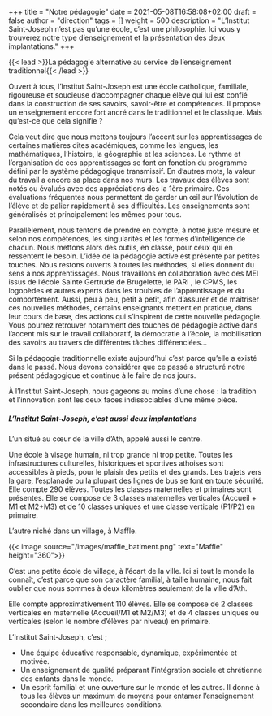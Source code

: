 +++
title       = "Notre pédagogie"
date        = 2021-05-08T16:58:08+02:00
draft       = false
author      = "direction"
tags        = []
weight = 500
description = "L’Institut Saint-Joseph n’est pas qu’une école, c’est une philosophie. Ici vous y trouverez notre type d’enseignement et la présentation des deux implantations."
+++

{{< lead >}}La pédagogie alternative au service de l’enseignement traditionnel{{< /lead >}}

Ouvert à tous, l’Institut Saint-Joseph est une école catholique, familiale, rigoureuse et soucieuse d’accompagner chaque élève qui lui est confié dans la construction de ses savoirs, savoir-être et compétences. Il propose un enseignement encore fort ancré dans le traditionnel et le classique. Mais qu’est-ce que cela signifie ?

Cela veut dire que nous mettons toujours l’accent sur les apprentissages de certaines matières dites académiques, comme les langues, les mathématiques, l’histoire, la géographie et les sciences. Le rythme et l’organisation de ces apprentissages se font en fonction du programme défini par le système pédagogique transmissif. En d’autres mots, la valeur du travail a encore sa place dans nos murs.
Les travaux des élèves sont notés ou évalués avec des appréciations dès la 1ère primaire. Ces évaluations fréquentes nous permettent de garder un œil sur l’évolution de l’élève et de palier rapidement à ses difficultés. Les enseignements sont généralisés et principalement les mêmes pour tous.

Parallèlement, nous tentons de prendre en compte, à notre juste mesure et selon nos compétences, les singularités et les formes d’intelligence de chacun. Nous mettons alors des outils, en classe, pour ceux qui en ressentent le besoin. L’idée de la pédagogie active est présente par petites touches. Nous restons ouverts à toutes les méthodes, si elles donnent du sens à nos apprentissages. Nous travaillons en collaboration avec des MEI  issus de l’école Sainte Gertrude de Brugelette, le PARI , le CPMS, les logopèdes et autres experts dans les troubles de l’apprentissage et du comportement. Aussi, peu à peu, petit à petit, afin d’assurer et de maitriser ces nouvelles méthodes, certains enseignants mettent en pratique, dans leur cours de base, des actions qui s’inspirent  de cette nouvelle pédagogie. Vous pourrez retrouver notamment des touches de pédagogie active dans l’accent mis sur le travail collaboratif, la démocratie à l’école, la mobilisation des savoirs au travers de différentes tâches différenciées…

Si la pédagogie traditionnelle existe aujourd’hui c’est parce qu’elle a existé dans le passé. Nous devons considérer que ce passé a structuré notre présent pédagogique et continue à le faire de nos jours.

À l’Institut Saint-Joseph, nous gageons au moins d’une chose : la tradition et l’innovation sont les deux faces indissociables d’une même pièce.

##### L’Institut Saint-Joseph, c’est aussi deux implantations

L’un situé au cœur de la ville d’Ath, appelé aussi le centre.

Une école à visage humain, ni trop grande ni trop petite. Toutes les infrastructures culturelles, historiques et sportives athoises sont accessibles à pieds, pour le plaisir des petits et des grands. Les trajets vers la gare, l’esplanade ou la plupart des lignes de bus se font en toute sécurité.
Elle compte 290 élèves. Toutes les classes maternelles et primaires sont présentes. Elle se compose de 3 classes maternelles verticales (Accueil + M1 et M2+M3) et de 10 classes uniques et une classe verticale (P1/P2) en primaire.

L’autre niché dans un village, à Maffle.

{{< image source="/images/maffle_batiment.png" text="Maffle" height="360">}}

C’est une petite école de village, à l’écart de la ville. Ici si tout le monde la connaît, c’est parce que son caractère familial, à taille humaine, nous fait oublier que nous sommes à deux kilomètres seulement de la ville d’Ath.

Elle compte approximativement 110 élèves. Elle se compose de 2 classes verticales en maternelle (Accueil/M1 et M2/M3) et de 4 classes uniques ou verticales (selon le nombre d’élèves par niveau) en primaire.


L’Institut Saint-Joseph, c’est ;
*	Une équipe éducative responsable, dynamique, expérimentée et motivée.
*	Un enseignement de qualité préparant l’intégration sociale et chrétienne des enfants dans le monde.
*	Un esprit familial et une ouverture sur le monde et les autres. Il donne à tous les élèves un maximum de moyens pour entamer l’enseignement secondaire dans les meilleures conditions.

